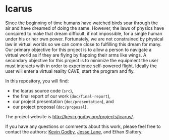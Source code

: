 Icarus
======

Since the beginning of time humans have watched birds soar through the air and have dreamed of doing the same. However, the laws of physics have conspired to make that dream difficult, if not impossible, for a single human under his or her own power. Fortunately, we are not constrained by physical law in virtual worlds so we can come close to fulfilling this dream for many. Our primary objective for this project is to allow a person to navigate a virtual world as if they are flying by flapping their arms like wings. A secondary objective for this project is to minimize the equipment the user must interacts with in order to experience self-powered flight. Ideally the user will enter a virtual reality CAVE, start the program and fly.

In this repository, you will find:

 * the Icarus source code (`src`),
 * the final report of our work (`doc/final-report`),
 * our project presentation (`doc/presentation`), and
 * our project proposal (`doc/proposal`).

The project website is <http://kevin.godby.org/projects/icarus/>.

If you have any questions or comments about this work, please feel free to contact the authors: [Kevin Godby](mailto:kevin@godby.org), [Jesse Lane](mailto:jesse.a.lane@gmail.com), and Ethan Slattery.


